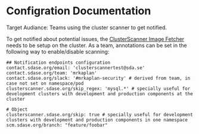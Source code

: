 # Configration Documentation
Target Audiance: Teams using the cluster scanner to get notified.

To get notified about potential issues, the [ClusterScanner Image Fetcher](../../operator/clusterscanner-image-collector.md) needs to be setup on the cluster.
As a team, annotations can be set in the following way to enable/disable scanning:
```
## Notification endpoints configuration
contact.sdase.org/email: 'clusterscannertest@sda.se'
contact.sdase.org/team: 'mrkaplan'
contact.sdase.org/slack: '#mrkaplan-security' # derived from team, in case not set on namespace/pod
clusterscanner.sdase.org/skip_regex: 'mysql.*' # specially useful for development clusters with development and production components at the cluster

# Object
clusterscanner.sdase.org/skip: true # specially useful for development clusters with development and production components in one namespace
scm.sdase.org/branch: "feature/foobar"
```